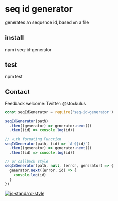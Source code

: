 # seq id generator

generates an sequence id, based on a file

## install
npm i seq-id-generator

## test
npm test

## Contact
Feedback welcome:
Twitter: @stockulus

```js
const seqIdGenerator = require('seq-id-generator')

seqIdGenerator(path)
  .then((generator) => generator.next())
  .then((id) => console.log(id))

// with formating Function
seqIdGenerator(path, (id) => `A-${id}`)
  .then((generator) => generator.next())
  .then((id) => console.log(id))

// or callback style
seqIdGenerator(path, null, (error, generator) => {
  generator.next((error, id) => {
    console.log(id)
  }
})
```

[![js-standard-style](https://img.shields.io/badge/code%20style-standard-brightgreen.svg?style=flat)](http://standardjs.com/)
